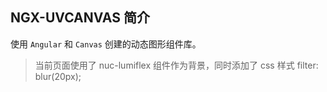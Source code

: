 ## NGX-UVCANVAS 简介

使用 `Angular` 和 `Canvas` 创建的动态图形组件库。

> 当前页面使用了 nuc-lumiflex 组件作为背景，同时添加了 css 样式 filter: blur(20px);
